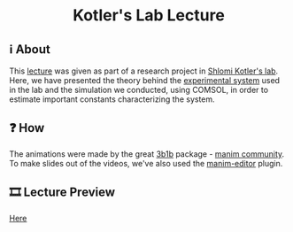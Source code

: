 <h1 align="center">Kotler's Lab Lecture</h1>

## ℹ️ About

This [lecture](https://shlomi-perles.github.io/kotler_lab_lecture/)  was given as part of a research project in
<a href="https://shlomikotler.huji.ac.il/"> Shlomi Kotler's lab</a>.<br>
Here, we have presented the theory behind the <a href="https://www.science.org/doi/10.1126/science.abf2998">experimental system</a>
used in the lab and the simulation we conducted, using COMSOL, in order to estimate important constants characterizing the system.


## ❓ How

The animations were made by the great [3b1b](https://www.3blue1brown.com/) package - [manim community](https://github.com/ManimCommunity/manim).
To make slides out of the videos, we've also used the [manim-editor](https://docs.editor.manim.community/en/stable/) plugin.

## 🎞️ Lecture Preview
[Here](https://shlomi-perles.github.io/kotler_lab_lecture/)
